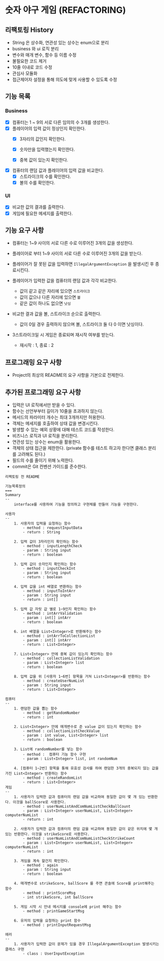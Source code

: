 # 숫자 야구 게임 (REFACTORING)

## 리팩토링 History

- String 은 상수화, 연관성 있는 상수는 enum으로 분리
- business 와 ui 로직 분리
- 변수와 매개 변수, 함수 등 이름 수정
- 불필요한 코드 제거
- 10줄 이내로 코드 수정
- 관심사 모듈화
- 접근제어자 설정을 통해 의도에 맞게 사용할 수 있도록 수정


## 기능 목록
### Business

- [X] 컴퓨터는 1 ~ 9의 서로 다른 임의의 수 3개를 생성한다.
- [X] 플레이어의 입력 값이 정상인지 확인한다.
    - [X] 3자리의 값인지 확인한다.
    - [X] 숫자만을 입력했는지 확인한다.
    - [X] 중복 값이 있는지 확인한다.


- [X] 컴퓨터의 랜덤 값과 플레이어의 입력 값을 비교한다.
    - [X] 스트라이크의 수를 확인한다.
    - [X] 볼의 수를 확인한다.

### UI

- [X] 비교한 값의 결과를 출력한다.
- [X] 게임에 필요한 메세지를 출력한다.

## 기능 요구 사항

- 컴퓨터는 1~9 사이의 서로 다른 수로 이루어진 3개의 값을 생성한다.
- 플레이어로 부터 1~9 사이의 서로 다른 수로 이루어진 3개의 값을 받는다.
- 플레이어가 잘 못된 값을 입력하면 `IllegalArgumentException` 을 발생시킨 후 종료시킨다.
- 플레이어가 입력한 값을 컴퓨터의 랜덤 값과 각각 비교한다.
    - 값이 같고 같은 자리에 있으면 `스트라이크`
    - 값이 값으나 다른 자리에 있으면 `볼`
    - 같은 값이 하나도 없으면 `낫싱`


- 비교한 결과 값을 볼, 스트라이크 순으로 출력한다.
    - 값이 0일 경우 출력하지 않으며 볼, 스트라이크 둘 다 0 이면 낫싱이다.


- 3스트라이크일 시 게임은 종료되며 재시작 여부를 받는다.
    - 재시작 : 1, 종료 : 2

## 프로그래밍 요구 사항

- Project의 최상의 README의 요구 사항을 기본으로 전제한다.

## 추가된 프로그래밍 요구 사항

- 입력은 UI 로직에서만 받을 수 있다.
- 함수는 선언부부터 길이가 10줄을 초과하지 않는다.
- 메서드의 파라미터 개수는 최대 3개까지만 허용한다.
- 객체는 메세지를 호출하여 상태 값을 변경시킨다.
- 발생할 수 있는 예외 상황에 대해 테스트 코드를 작성한다.
- 비즈니스 로직과 UI 로직을 분리한다.
- 연관성 있는 상수는 enum을 활용한다.
- 객체의 상태 접근을 제한한다. (private 함수를 테스트 하고자 한다면 클래스 분리를 고려해도 된다.)
- 필드의 수를 줄이기 위해 노력한다.
- commit은 Git 컨벤션 가이드를 준수한다.

~~~
리팩토링 전 README

기능목록정의
===
Summary
--
    interface를 사용하여 기능을 정의하고 구현체를 만들어 기능을 구현한다.

사용자
--
    1. 사용자의 입력을 요청하는 함수
        - method : requestInputData
        - return : String

    2. 입력 값이 3자리인지 확인하는 함수
        - method : inputLengthCheck
        - param : String input
        - return : boolean

    3. 입력 값이 숫자인지 확인하는 함수
        - method : inputCheckInt
        - param : String input
        - return : boolean

    4. 입력 값을 int 배열로 변환하는 함수
        - method : inputToIntArr 
        - param : String input
        - return : int[]

    5. 입력 값 자릿 값 별로 1~9인지 확인하는 함수
        - method : intArrValidation 
        - param : int[] intArr
        - return : boolean

    6. int 배열을 List<Integer>로 반환해주는 함수
        - method : intArrToCollectionList
        - param : int[] intArr
        - return : List<Integer> 

    7. List<Integer> 안에 중복 값이 있는지 확인하는 함수
        - method : collectionListValidation
        - param : List<Integer> list
        - return : boolean

    8. 입력 값을 위 [사용자 1~6번] 항목을 거쳐 List<Integer>를 반환하는 함수
        - method : createUserNumList
        - param : String input
        - return : List<Integer>

컴퓨터
--
    1. 랜덤한 값을 뽑는 함수
        - method : getRandomNumber
        - return : int

    2. List<Integer> 안에 매개변수로 준 value 값이 있는지 확인하는 함수
        - method : collectionListCheckValue
        - param : int value, List<Integer> list
        - return : boolean

    3. List에 randomNumber를 넣는 함수
        - method :  컴퓨터 기능 함수 구현
        - param : List<Integer> list, int randomNum 
        
    4. [컴퓨터 1~2번] 항목을 통해 유효성 검사를 하여 랜덤한 3개의 중복되지 않는 값을 가진 List<Integer> 반환하는 함수
        - method : createRandomList
        - return : List<Integer>
게임
--
    1. 사용자가 입력한 값과 컴퓨터의 랜덤 값을 비교하여 동일한 값이 몇 개 있는 반환한다. 이것을 ballScore로 사용한다.
        - method : userNumListAndComNumListCheckBallCount
        - param : List<Integer> userNumList, List<Integer> computerNumList
        - return : int
        
    2. 사용자가 입력한 값과 컴퓨터의 랜덤 값을 비교하여 동일한 값이 같은 위치에 몇 개 있는 반환한다. 이것을 strikeScore로 사용한다.
        - method : userNumListAndComNumListCheckStrikeCount
        - param : List<Integer> userNumList, List<Integer> computerNumList
        - return : int

    3. 게임을 계속 할건지 확인한다.
        - method : again
        - param : String input
        - return : boolean

    4. 매개변수로 strikeScore, ballScore 를 주면 콘솔에 Score를 print해주는 함수
        - method : printScoreMsg
        - int strikeScore, int ballScore

    5. 게임 시작 시 안내 메시지를 console에 print 해주는 함수
        - method : printGameStartMsg
 
    6. 유저의 입력을 요청하는 print 함수 
        - method : printInputRequestMsg

에러
--
    1. 사용자가 입력한 값이 문제가 있을 경우 IllegalArgumentException 발생시키는 클래스 구현
        - class : UserInputException